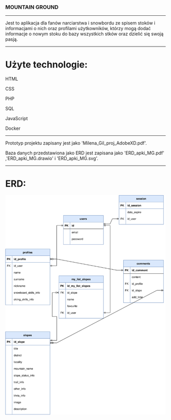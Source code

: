 ### MOUNTAIN GROUND
------------------------------------------------------------------------------

Jest to aplikacja dla fanów narciarstwa i snowbordu ze spisem stoków i informacjami o nich oraz profilami użytkowników, którzy mogą dodać informacje o nowym stoku 
do bazy wszystkich stków oraz dzielić się swoją pasją.

------------------------------------------------------------------------------
# Użyte technologie:

HTML

CSS

PHP

SQL

JavaScript

Docker

------------------------------------------------------------------------------
Prototyp projektu zapisany jest jako 'Milena_Gil_proj_AdobeXD.pdf'.

Baza danych przedstawiona jako ERD jest zapisana jako 'ERD_apki_MG.pdf' ,'ERD_apki_MG.drawio' i 'ERD_apki_MG.svg'.

------------------------------------------------------------------------------
# ERD:
![ERD schema](ERD_Apki_MG.svg)
